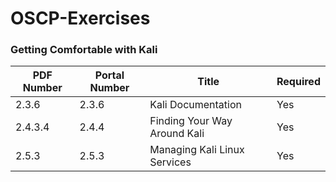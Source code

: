 # OSCP-Exercises

### Getting Comfortable with Kali

|PDF Number|Portal Number|Title|Required|
|----------|-------------|-----|--------|
|2.3.6|2.3.6|Kali Documentation|Yes|
|2.4.3.4|2.4.4|Finding Your Way Around Kali|Yes|
|2.5.3|2.5.3|Managing Kali Linux Services|Yes|

